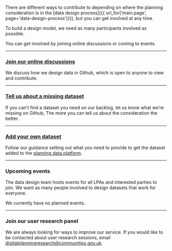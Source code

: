 There are different ways to contribute to depending on where the planning consideration is in the [data design process]({{ url_for('main.page', page='data-design-process')}}), but you can get involved at any time.

To build a design model, we need as many participants involved as possible. 

You can get involved by joining online discussions or coming to events.

<hr class="govuk-section-break govuk-section-break--m govuk-section-break--visible">

### [Join our online discussions](https://github.com/digital-land/data-standards-backlog/discussions/categories/planning-consideration)

We discuss how we design data in Github, which is open to anyone to view and contribute. 

<hr class="govuk-section-break govuk-section-break--m govuk-section-break--visible">

### [Tell us about a missing dataset](https://github.com/digital-land/data-standards-backlog/discussions/29)

If you can’t find a dataset you need on our backlog, let us know what we’re missing on Github, The more you can tell us about the consideration the better.

<hr class="govuk-section-break govuk-section-break--m govuk-section-break--visible">

### [Add your own dataset](https://design.planning.data.gov.uk/how-to-help-develop-a-new-dataset)

Follow our guidance setting out what you need to provide to get the dataset added to the [planning data platform](https://www.planning.data.gov.uk/).

<hr class="govuk-section-break govuk-section-break--l govuk-section-break--visible">

### Upcoming events

The data design team hosts events for all LPAs and interested parties to join.  We want as many people involved to design datasets that work for everyone.

We currently have no planned events.

<hr class="govuk-section-break govuk-section-break--m govuk-section-break--visible">

### Join our user research panel

We are always looking for ways to improve our service. If you would like to be contacted about user research sessions, email digitalplanningresearch@communities.gov.uk.